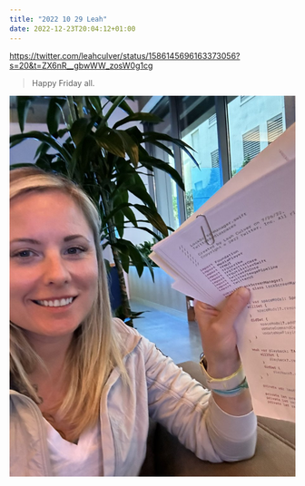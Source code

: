 ```yaml
---
title: "2022 10 29 Leah"
date: 2022-12-23T20:04:12+01:00
---
```


https://twitter.com/leahculver/status/1586145696163373056?s=20&t=ZX6nR__gbwWW_zosW0g1cg

> Happy Friday all.

![](leah.jpg)
